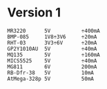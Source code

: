 Version 1
=========

    MR3220      5V          ÷400mA
    BMP-085     1V8÷3V6     ÷20mA
    RHT-03      3V3÷6V      ÷20mA
    GP2Y1010AU  5V          ÷40mA
    MQ135       5V          ÷160mA
    MICS5525    5V          ÷40mA
    MG811       6V          200mA
    RB-Dfr-38   5V          10mA
    AtMega-328p 5V          50mA

